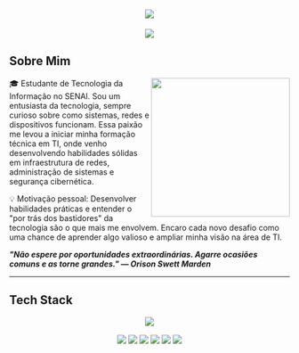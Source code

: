 <h1 align="center">
  <img src="https://capsule-render.vercel.app/api?type=rounded&height=250&color=CCBCA2&text=Lucas%20Duarte&fontSize=90">
</h1>

<p align="center">
  <img src="https://readme-typing-svg.herokuapp.com?font=Outfit&size=32&duration=4500&pause=1000&color=CCBCA2&center=true&vCenter=true&width=435&lines=%E2%80%A2+Cybersecurity+%E2%80%A2;%E2%80%A2+Infrastructure+%E2%80%A2;%E2%80%A2+Hardware+%E2%80%A2;%E2%80%A2+Windows+%7C+Linux+%E2%80%A2">
</p>

## Sobre Mim

<img align="right" height="249" src="https://i.pinimg.com/736x/f6/66/bf/f666bf9feb45f03f6644b2b4e47ba0d7.jpg">

🎓 Estudante de Tecnologia da Informação no SENAI.
Sou um entusiasta da tecnologia, sempre curioso sobre como sistemas, redes e dispositivos funcionam. Essa paixão me levou a iniciar minha formação técnica em TI, onde venho desenvolvendo habilidades sólidas em infraestrutura de redes, administração de sistemas e segurança cibernética.

💡 Motivação pessoal:
Desenvolver habilidades práticas e entender o "por trás dos bastidores" da tecnologia são o que mais me envolvem. Encaro cada novo desafio como uma chance de aprender algo valioso e ampliar minha visão na área de TI.

_**"Não espere por oportunidades extraordinárias. Agarre ocasiões comuns e as torne grandes." — Orison Swett Marden**_

---

## Tech Stack

<p align="center">
  <img src="https://skillicons.dev/icons?i=vscode,python,azure,grafana,aws,windows,linux">
</p>
<p align="center">
  <img src="https://img.shields.io/badge/Vscode-007ACC?style=for-the-badge&logo=visual-studio-code&logoColor=white"
<p align="center">
  <img src="https://img.shields.io/badge/python-3670A0?style=for-the-badge&logo=python&logoColor=ffdd54"
<p align="center">
  <img src="https://img.shields.io/badge/Azure-blue?style=for-the-badge&logo=microsoft%20azure&logoColor=blue&labelColor=FFFFFF&link=https%3A%2F%2Fimages.app.goo.gl%2FK7PN1jYJd57x4q7A8"
    <p align="center">
  <img src="https://img.shields.io/badge/AWS-000.svg?style=for-the-badge&logo=amazon-aws&logoColor=white"
    <p align="center">
  <img src="https://img.shields.io/badge/Windows-000?style=for-the-badge&logo=windows&logoColor=2CA5E0"
<p align="center">
  <img src="https://img.shields.io/badge/Linux-000?style=for-the-badge&logo=linux&logoColor=FCC624"
<p align="center">
</p>
